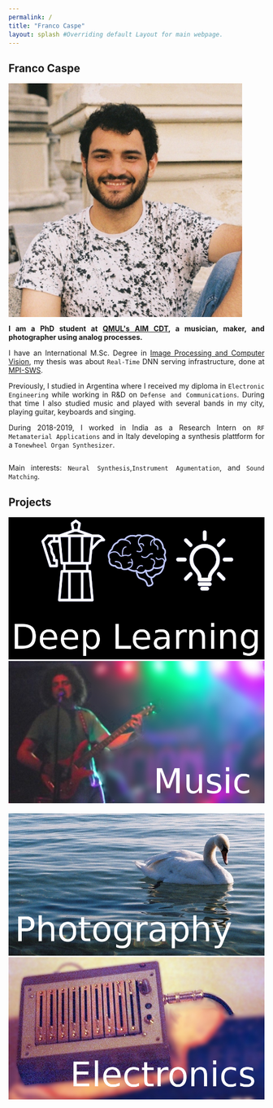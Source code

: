 ```yaml
---
permalink: /
title: "Franco Caspe"
layout: splash #Overriding default Layout for main webpage.
---
```


## Franco Caspe

<div style="display:flex; align-items:flex-start; flex-wrap:wrap; justify-content:left"> 
	<img style="padding-right:30px" src="/assets/images/fran.jpg" width="460px/">
	<div style="min-width:30px; max-width: 770px;flex-shrink:1">
	<p align="justify"><b>I am a PhD student at <a href="https://www.aim.qmul.ac.uk/">QMUL's AIM CDT</a>, a musician, maker, and photographer using analog processes.</b>
    </p>
    <p align="justify"> 
    I have an International M.Sc. Degree in <a href="http://ipcv.eu/">Image Processing and Computer Vision</a>, my thesis was about <code>Real-Time</code> DNN serving infrastructure, done at <a href="https://www.mpi-sws.org/">MPI-SWS</a>.
    </p>
    <p align="justify">
    Previously, I studied in Argentina where I received my diploma in <code>Electronic Engineering</code> while working in R&D on <code>Defense and Communications</code>.
    During that time I also studied music and played with several bands in my city, playing guitar, keyboards and singing.</p>
    <p align="justify"> 
    During 2018-2019, I worked in India as a Research Intern on <code>RF Metamaterial Applications</code>
    and in Italy developing a synthesis plattform for a <code>Tonewheel Organ Synthesizer</code>.
    </p>

</div>

<div markdown="1">

<p align="justify">
Main interests: <code>Neural Synthesis</code>,<code>Instrument Agumentation</code>, and <code>Sound Matching</code>.
<br/>
</p>


## Projects

<div style="display:flex; align-items:flex-start; flex-wrap:wrap; justify-content:left"> 
    <a href="/myprojects/#deep-learning">
    <img style="padding-right:30px" src="/assets/images/banners/dl_t.jpg" width="600px/">
    </a>
    <a href="/music/">
    <img style="padding-right:30px" src="/assets/images/banners/music_t.jpg" width="600px/">
    </a>
</div>
<br/>
<div style="display:flex; align-items:flex-start; flex-wrap:wrap; justify-content:left"> 
	<a href="/photography">
    <img style="padding-right:30px" src="/assets/images/banners/photography_t.jpg" width="600px/">
    </a>
    <a href="/myprojects/#electronics">
    <img style="padding-right:30px" src="/assets/images/banners/electronics_t.jpg" width="600px/">	
    </a>
</div>
